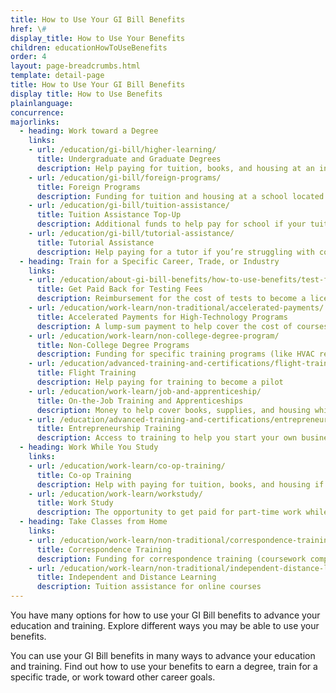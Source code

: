 ```yaml
---
title: How to Use Your GI Bill Benefits
href: \#
display_title: How to Use Your Benefits
children: educationHowToUseBenefits
order: 4
layout: page-breadcrumbs.html
template: detail-page
title: How to Use Your GI Bill Benefits
display title: How to Use Benefits
plainlanguage:
concurrence:
majorlinks:
  - heading: Work toward a Degree
    links:
    - url: /education/gi-bill/higher-learning/
      title: Undergraduate and Graduate Degrees
      description: Help paying for tuition, books, and housing at an institution of higher learning (like a 4-year university, community college, or graduate school)
    - url: /education/gi-bill/foreign-programs/
      title: Foreign Programs
      description: Funding for tuition and housing at a school located outside the U.S.
    - url: /education/gi-bill/tuition-assistance/
      title: Tuition Assistance Top-Up
      description: Additional funds to help pay for school if your tuition costs more than what's covered by the active-duty Tuition Assistance program
    - url: /education/gi-bill/tutorial-assistance/
      title: Tutorial Assistance
      description: Help paying for a tutor if you’re struggling with coursework
  - heading: Train for a Specific Career, Trade, or Industry
    links:
    - url: /education/about-gi-bill-benefits/how-to-use-benefits/test-fees/
      title: Get Paid Back for Testing Fees
      description: Reimbursement for the cost of tests to become a licensed or certified professional, or to apply for college or a training course
    - url: /education/work-learn/non-traditional/accelerated-payments/
      title: Accelerated Payments for High-Technology Programs
      description: A lump-sum payment to help cover the cost of courses in high-tech degree or non-degree programs
    - url: /education/work-learn/non-college-degree-program/
      title: Non-College Degree Programs
      description: Funding for specific training programs (like HVAC repair, truck driving, or EMT training)
    - url: /education/advanced-training-and-certifications/flight-training/
      title: Flight Training
      description: Help paying for training to become a pilot
    - url: /education/work-learn/job-and-apprenticeship/
      title: On-the-Job Training and Apprenticeships
      description: Money to help cover books, supplies, and housing while learning a trade or skill (like plumbing, hotel management, or firefighting)
    - url: /education/advanced-training-and-certifications/entrepreneurship-training/
      title: Entrepreneurship Training
      description: Access to training to help you start your own business
  - heading: Work While You Study
    links:
    - url: /education/work-learn/co-op-training/
      title: Co-op Training
      description: Help with paying for tuition, books, and housing if you’re part of a college or university co-op training program
    - url: /education/work-learn/workstudy/
      title: Work Study
      description: The opportunity to get paid for part-time work while you study at a college, vocational, or professional school
  - heading: Take Classes from Home
    links:
    - url: /education/work-learn/non-traditional/correspondence-training/
      title: Correspondence Training
      description: Funding for correspondence training (coursework completed by mail) if you want to take classes from home or live far from any schools
    - url: /education/work-learn/non-traditional/independent-distance-learning/
      title: Independent and Distance Learning
      description: Tuition assistance for online courses
---
```

<div class="va-introtext">

You have many options for how to use your GI Bill benefits to advance your education and training. Explore different ways you may be able to use your benefits.

You can use your GI Bill benefits in many ways to advance your education and training. Find out how to use your benefits to earn a degree, train for a specific trade, or work toward other career goals.


</div>

